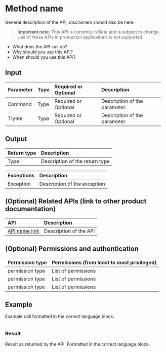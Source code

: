 # Method name

General description of the API, disclaimers should also be here:

> **Important note:** This API is currently in Beta and is subject to change. Use of these APIs in production applications is not supported.

- What does the API call do?
- Why should you use this API?
- When should you use this API?

## Input

| Parameter       | Type | Required or Optional | Description |
|:---------------|:--------|:--------| :--------|
| Command  | Type | Required or Optional | Description of the parameter.  |
| Trytes  | Type | Required or Optional | Description of the parameter.  |

## Output

| Return type     | Description |
|:---------------|:--------|
| Type  | Description of the return type |

| Exceptions     | Description |
|:---------------|:--------|
| Exception  | Description of the exception |

## (Optional) Related APIs (link to other product documentation)

| API     | Description |
|:---------------|:--------|
| [API name link]()  | Description of the API  |

## (Optional) Permissions and authentication

|Permission type      | Permissions (from least to most privileged)              |
|:--------------------|:---------------------------------------------------------|
| permission type | List of permissions    |
| permission type | List of permissions    |
| permission type | List of permissions    |

## Example

Example call formatted in the correct language block.

```java

```

### Result

Result as returned by the API. Formatted in the correct language block.

```java

```